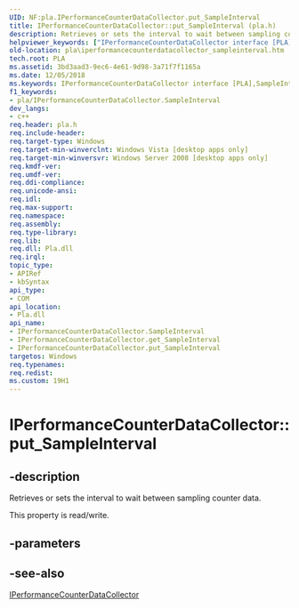 ```yaml
---
UID: NF:pla.IPerformanceCounterDataCollector.put_SampleInterval
title: IPerformanceCounterDataCollector::put_SampleInterval (pla.h)
description: Retrieves or sets the interval to wait between sampling counter data.
helpviewer_keywords: ["IPerformanceCounterDataCollector interface [PLA]","SampleInterval property","IPerformanceCounterDataCollector.SampleInterval","IPerformanceCounterDataCollector.put_SampleInterval","IPerformanceCounterDataCollector::SampleInterval","IPerformanceCounterDataCollector::get_SampleInterval","IPerformanceCounterDataCollector::put_SampleInterval","SampleInterval property [PLA]","SampleInterval property [PLA]","IPerformanceCounterDataCollector interface","base.iperformancecounterdatacollector_sampleinterval","pla.iperformancecounterdatacollector_sampleinterval","pla/IPerformanceCounterDataCollector::SampleInterval","pla/IPerformanceCounterDataCollector::get_SampleInterval","pla/IPerformanceCounterDataCollector::put_SampleInterval","put_SampleInterval"]
old-location: pla\iperformancecounterdatacollector_sampleinterval.htm
tech.root: PLA
ms.assetid: 3bd3aad3-9ec6-4e61-9d98-3a71f7f1165a
ms.date: 12/05/2018
ms.keywords: IPerformanceCounterDataCollector interface [PLA],SampleInterval property, IPerformanceCounterDataCollector.SampleInterval, IPerformanceCounterDataCollector.put_SampleInterval, IPerformanceCounterDataCollector::SampleInterval, IPerformanceCounterDataCollector::get_SampleInterval, IPerformanceCounterDataCollector::put_SampleInterval, SampleInterval property [PLA], SampleInterval property [PLA],IPerformanceCounterDataCollector interface, base.iperformancecounterdatacollector_sampleinterval, pla.iperformancecounterdatacollector_sampleinterval, pla/IPerformanceCounterDataCollector::SampleInterval, pla/IPerformanceCounterDataCollector::get_SampleInterval, pla/IPerformanceCounterDataCollector::put_SampleInterval, put_SampleInterval
f1_keywords:
- pla/IPerformanceCounterDataCollector.SampleInterval
dev_langs:
- c++
req.header: pla.h
req.include-header: 
req.target-type: Windows
req.target-min-winverclnt: Windows Vista [desktop apps only]
req.target-min-winversvr: Windows Server 2008 [desktop apps only]
req.kmdf-ver: 
req.umdf-ver: 
req.ddi-compliance: 
req.unicode-ansi: 
req.idl: 
req.max-support: 
req.namespace: 
req.assembly: 
req.type-library: 
req.lib: 
req.dll: Pla.dll
req.irql: 
topic_type:
- APIRef
- kbSyntax
api_type:
- COM
api_location:
- Pla.dll
api_name:
- IPerformanceCounterDataCollector.SampleInterval
- IPerformanceCounterDataCollector.get_SampleInterval
- IPerformanceCounterDataCollector.put_SampleInterval
targetos: Windows
req.typenames: 
req.redist: 
ms.custom: 19H1
---
```


# IPerformanceCounterDataCollector::put_SampleInterval


## -description


Retrieves or sets the interval to wait between sampling counter data.

This property is read/write.


## -parameters


## -see-also




<a href="https://docs.microsoft.com/previous-versions/windows/desktop/api/pla/nn-pla-iperformancecounterdatacollector">IPerformanceCounterDataCollector</a>
 

 

